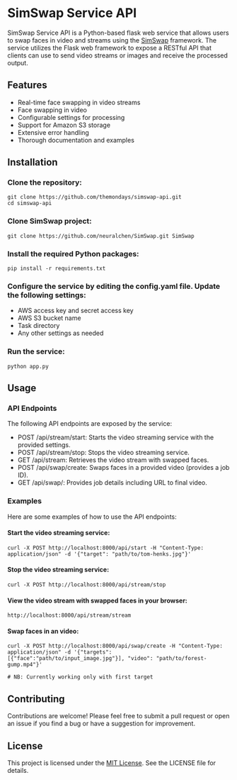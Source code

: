 # SimSwap Service API

SimSwap Service API is a Python-based flask web service that allows users to swap faces in video and streams using the [SimSwap](https://github.com/neuralchen/SimSwap.git) framework. The service utilizes the Flask web framework to expose a RESTful API that clients can use to send video streams or images and receive the processed output.

## Features

* Real-time face swapping in video streams
* Face swapping in video
* Configurable settings for processing
* Support for Amazon S3 storage
* Extensive error handling
* Thorough documentation and examples

## Installation

### Clone the repository:

```
git clone https://github.com/themondays/simswap-api.git
cd simswap-api
```

### Clone SimSwap project:

```
git clone https://github.com/neuralchen/SimSwap.git SimSwap
```

### Install the required Python packages:

```
pip install -r requirements.txt
```

### Configure the service by editing the config.yaml file. Update the following settings:

* AWS access key and secret access key
* AWS S3 bucket name
* Task directory
* Any other settings as needed

### Run the service:

```
python app.py
```

## Usage

### API Endpoints

The following API endpoints are exposed by the service:

* POST /api/stream/start: Starts the video streaming service with the provided settings.
* POST /api/stream/stop: Stops the video streaming service.
* GET /api/stream: Retrieves the video stream with swapped faces.
* POST /api/swap/create: Swaps faces in a provided video (provides a job ID).
* GET /api/swap/<guid>: Provides job details including URL to final video.

### Examples
Here are some examples of how to use the API endpoints:

#### Start the video streaming service:

```
curl -X POST http://localhost:8000/api/start -H "Content-Type: application/json" -d '{"target": "path/to/tom-henks.jpg"}'
```

#### Stop the video streaming service:

```
curl -X POST http://localhost:8000/api/stream/stop
```

#### View the video stream with swapped faces in your browser:

```
http://localhost:8000/api/stream/stream
```

#### Swap faces in an video:

```
curl -X POST http://localhost:8000/api/swap/create -H "Content-Type: application/json" -d '{"targets": [{"face":"path/to/input_image.jpg"}], "video": "path/to/forest-gump.mp4"}'

# NB: Currently working only with first target
```
## Contributing

Contributions are welcome! Please feel free to submit a pull request or open an issue if you find a bug or have a suggestion for improvement.

## License

This project is licensed under the [MIT License](https://github.com/themondays/simswap-api/blob/main/LICENSE). See the LICENSE file for details.

